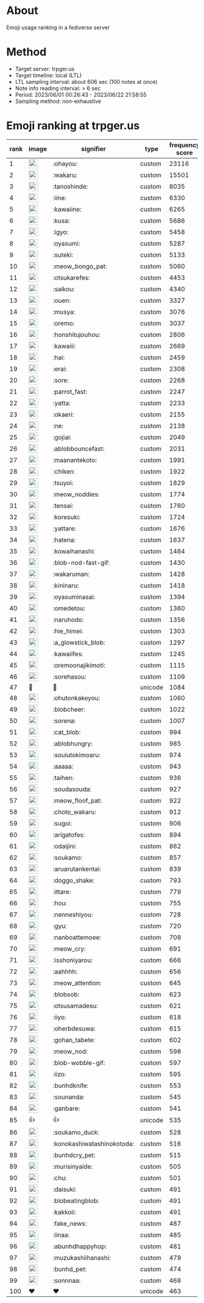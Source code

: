 # About
Emoji usage ranking in a fediverse server

# Method
- Target server: trpger.us
- Target timeline: local (LTL)
- LTL sampling interval: about 606 sec (100 notes at once)
- Note info reading interval: > 6 sec
- Period: 2023/06/01 00:26:43 - 2023/06/22 21:58:55 
- Sampling method: non-exhaustive

# Emoji ranking at trpger.us

|rank|image|signifier|type|frequency score|
|----|----|----|----|----|
|1|<img height="24" src="https://trpger.us/emoji/ohayou.webp">|:ohayou:|custom|23116|
|2|<img height="24" src="https://trpger.us/emoji/wakaru.webp">|:wakaru:|custom|15501|
|3|<img height="24" src="https://trpger.us/emoji/tanoshinde.webp">|:tanoshinde:|custom|8035|
|4|<img height="24" src="https://trpger.us/emoji/iine.webp">|:iine:|custom|6330|
|5|<img height="24" src="https://trpger.us/emoji/kawaiine.webp">|:kawaiine:|custom|6265|
|6|<img height="24" src="https://trpger.us/emoji/kusa.webp">|:kusa:|custom|5686|
|7|<img height="24" src="https://trpger.us/emoji/igyo.webp">|:igyo:|custom|5458|
|8|<img height="24" src="https://trpger.us/emoji/oyasumi.webp">|:oyasumi:|custom|5287|
|9|<img height="24" src="https://trpger.us/emoji/suteki.webp">|:suteki:|custom|5133|
|10|<img height="24" src="https://trpger.us/emoji/meow_bongo_pat.webp">|:meow_bongo_pat:|custom|5060|
|11|<img height="24" src="https://trpger.us/emoji/otsukarefes.webp">|:otsukarefes:|custom|4453|
|12|<img height="24" src="https://trpger.us/emoji/saikou.webp">|:saikou:|custom|4340|
|13|<img height="24" src="https://trpger.us/emoji/ouen.webp">|:ouen:|custom|3327|
|14|<img height="24" src="https://trpger.us/emoji/musya.webp">|:musya:|custom|3076|
|15|<img height="24" src="https://trpger.us/emoji/oremo.webp">|:oremo:|custom|3037|
|16|<img height="24" src="https://trpger.us/emoji/honshitujouhou.webp">|:honshitujouhou:|custom|2806|
|17|<img height="24" src="https://trpger.us/emoji/kawaiii.webp">|:kawaiii:|custom|2669|
|18|<img height="24" src="https://trpger.us/emoji/hai.webp">|:hai:|custom|2459|
|19|<img height="24" src="https://trpger.us/emoji/erai.webp">|:erai:|custom|2308|
|20|<img height="24" src="https://trpger.us/emoji/sore.webp">|:sore:|custom|2268|
|21|<img height="24" src="https://trpger.us/emoji/parrot_fast.webp">|:parrot_fast:|custom|2247|
|22|<img height="24" src="https://trpger.us/emoji/yatta.webp">|:yatta:|custom|2233|
|23|<img height="24" src="https://trpger.us/emoji/okaeri.webp">|:okaeri:|custom|2155|
|24|<img height="24" src="https://trpger.us/emoji/ne.webp">|:ne:|custom|2138|
|25|<img height="24" src="https://trpger.us/emoji/gojiai.webp">|:gojiai:|custom|2049|
|26|<img height="24" src="https://trpger.us/emoji/ablobbouncefast.webp">|:ablobbouncefast:|custom|2031|
|27|<img height="24" src="https://trpger.us/emoji/maanantekoto.webp">|:maanantekoto:|custom|1991|
|28|<img height="24" src="https://trpger.us/emoji/chiken.webp">|:chiken:|custom|1922|
|29|<img height="24" src="https://trpger.us/emoji/tsuyoi.webp">|:tsuyoi:|custom|1829|
|30|<img height="24" src="https://trpger.us/emoji/meow_noddies.webp">|:meow_noddies:|custom|1774|
|31|<img height="24" src="https://trpger.us/emoji/tensai.webp">|:tensai:|custom|1760|
|32|<img height="24" src="https://trpger.us/emoji/koresuki.webp">|:koresuki:|custom|1724|
|33|<img height="24" src="https://trpger.us/emoji/yattare.webp">|:yattare:|custom|1676|
|34|<img height="24" src="https://trpger.us/emoji/hatena.webp">|:hatena:|custom|1637|
|35|<img height="24" src="https://trpger.us/emoji/kowaihanashi.webp">|:kowaihanashi:|custom|1484|
|36|<img height="24" src="https://trpger.us/emoji/blob-nod-fast-gif.webp">|:blob-nod-fast-gif:|custom|1430|
|37|<img height="24" src="https://trpger.us/emoji/wakaruman.webp">|:wakaruman:|custom|1428|
|38|<img height="24" src="https://trpger.us/emoji/kininaru.webp">|:kininaru:|custom|1418|
|39|<img height="24" src="https://trpger.us/emoji/oyasuminasai.webp">|:oyasuminasai:|custom|1394|
|40|<img height="24" src="https://trpger.us/emoji/omedetou.webp">|:omedetou:|custom|1360|
|41|<img height="24" src="https://trpger.us/emoji/naruhodo.webp">|:naruhodo:|custom|1356|
|42|<img height="24" src="https://trpger.us/emoji/hie_himei.webp">|:hie_himei:|custom|1303|
|43|<img height="24" src="https://trpger.us/emoji/a_glowstick_blob.webp">|:a_glowstick_blob:|custom|1297|
|44|<img height="24" src="https://trpger.us/emoji/kawaiifes.webp">|:kawaiifes:|custom|1245|
|45|<img height="24" src="https://trpger.us/emoji/oremoonajikimoti.webp">|:oremoonajikimoti:|custom|1115|
|46|<img height="24" src="https://trpger.us/emoji/sorehasou.webp">|:sorehasou:|custom|1109|
|47|🍮|🍮|unicode|1084|
|48|<img height="24" src="https://trpger.us/emoji/ohutonkakeyou.webp">|:ohutonkakeyou:|custom|1060|
|49|<img height="24" src="https://trpger.us/emoji/blobcheer.webp">|:blobcheer:|custom|1022|
|50|<img height="24" src="https://trpger.us/emoji/sorena.webp">|:sorena:|custom|1007|
|51|<img height="24" src="https://trpger.us/emoji/cat_blob.webp">|:cat_blob:|custom|994|
|52|<img height="24" src="https://trpger.us/emoji/ablobhungry.webp">|:ablobhungry:|custom|985|
|53|<img height="24" src="https://trpger.us/emoji/souiutokimoaru.webp">|:souiutokimoaru:|custom|974|
|54|<img height="24" src="https://trpger.us/emoji/aaaaa.webp">|:aaaaa:|custom|943|
|55|<img height="24" src="https://trpger.us/emoji/taihen.webp">|:taihen:|custom|936|
|56|<img height="24" src="https://trpger.us/emoji/soudasouda.webp">|:soudasouda:|custom|927|
|57|<img height="24" src="https://trpger.us/emoji/meow_floof_pat.webp">|:meow_floof_pat:|custom|922|
|58|<img height="24" src="https://trpger.us/emoji/choto_wakaru.webp">|:choto_wakaru:|custom|912|
|59|<img height="24" src="https://trpger.us/emoji/sugoi.webp">|:sugoi:|custom|906|
|60|<img height="24" src="https://trpger.us/emoji/arigatofes.webp">|:arigatofes:|custom|894|
|61|<img height="24" src="https://trpger.us/emoji/odaijini.webp">|:odaijini:|custom|862|
|62|<img height="24" src="https://trpger.us/emoji/soukamo.webp">|:soukamo:|custom|857|
|63|<img height="24" src="https://trpger.us/emoji/aruarutankentai.webp">|:aruarutankentai:|custom|839|
|64|<img height="24" src="https://trpger.us/emoji/doggo_shake.webp">|:doggo_shake:|custom|793|
|65|<img height="24" src="https://trpger.us/emoji/ittare.webp">|:ittare:|custom|779|
|66|<img height="24" src="https://trpger.us/emoji/hou.webp">|:hou:|custom|755|
|67|<img height="24" src="https://trpger.us/emoji/nenneshiyou.webp">|:nenneshiyou:|custom|728|
|68|<img height="24" src="https://trpger.us/emoji/gyu.webp">|:gyu:|custom|720|
|69|<img height="24" src="https://trpger.us/emoji/nanboattemoee.webp">|:nanboattemoee:|custom|708|
|70|<img height="24" src="https://trpger.us/emoji/meow_cry.webp">|:meow_cry:|custom|691|
|71|<img height="24" src="https://trpger.us/emoji/isshoniyarou.webp">|:isshoniyarou:|custom|666|
|72|<img height="24" src="https://trpger.us/emoji/aahhhh.webp">|:aahhhh:|custom|656|
|73|<img height="24" src="https://trpger.us/emoji/meow_attention.webp">|:meow_attention:|custom|645|
|74|<img height="24" src="https://trpger.us/emoji/blobsob.webp">|:blobsob:|custom|623|
|75|<img height="24" src="https://trpger.us/emoji/otsusamadesu.webp">|:otsusamadesu:|custom|621|
|76|<img height="24" src="https://trpger.us/emoji/iiyo.webp">|:iiyo:|custom|618|
|77|<img height="24" src="https://trpger.us/emoji/oherbdesuwa.webp">|:oherbdesuwa:|custom|615|
|78|<img height="24" src="https://trpger.us/emoji/gohan_tabete.webp">|:gohan_tabete:|custom|602|
|79|<img height="24" src="https://trpger.us/emoji/meow_nod.webp">|:meow_nod:|custom|598|
|80|<img height="24" src="https://trpger.us/emoji/blob-wobble-gif.webp">|:blob-wobble-gif:|custom|597|
|81|<img height="24" src="https://trpger.us/emoji/iizo.webp">|:iizo:|custom|595|
|82|<img height="24" src="https://trpger.us/emoji/bunhdknife.webp">|:bunhdknife:|custom|553|
|83|<img height="24" src="https://trpger.us/emoji/sounanda.webp">|:sounanda:|custom|545|
|84|<img height="24" src="https://trpger.us/emoji/ganbare.webp">|:ganbare:|custom|541|
|85|👍|👍|unicode|535|
|86|<img height="24" src="https://trpger.us/emoji/soukamo_duck.webp">|:soukamo_duck:|custom|528|
|87|<img height="24" src="https://trpger.us/emoji/konokashiwatashinokotoda.webp">|:konokashiwatashinokotoda:|custom|516|
|88|<img height="24" src="https://trpger.us/emoji/bunhdcry_pet.webp">|:bunhdcry_pet:|custom|515|
|89|<img height="24" src="https://trpger.us/emoji/murisinyaide.webp">|:murisinyaide:|custom|505|
|90|<img height="24" src="https://trpger.us/emoji/chu.webp">|:chu:|custom|501|
|91|<img height="24" src="https://trpger.us/emoji/daisuki.webp">|:daisuki:|custom|491|
|92|<img height="24" src="https://trpger.us/emoji/blobeatingblob.webp">|:blobeatingblob:|custom|491|
|93|<img height="24" src="https://trpger.us/emoji/kakkoii.webp">|:kakkoii:|custom|491|
|94|<img height="24" src="https://trpger.us/emoji/fake_news.webp">|:fake_news:|custom|487|
|95|<img height="24" src="https://trpger.us/emoji/iinaa.webp">|:iinaa:|custom|485|
|96|<img height="24" src="https://trpger.us/emoji/abunhdhappyhop.webp">|:abunhdhappyhop:|custom|481|
|97|<img height="24" src="https://trpger.us/emoji/muzukashiihanashi.webp">|:muzukashiihanashi:|custom|479|
|98|<img height="24" src="https://trpger.us/emoji/bunhd_pet.webp">|:bunhd_pet:|custom|474|
|99|<img height="24" src="https://trpger.us/emoji/sonnnaa.webp">|:sonnnaa:|custom|468|
|100|❤|❤|unicode|463|
